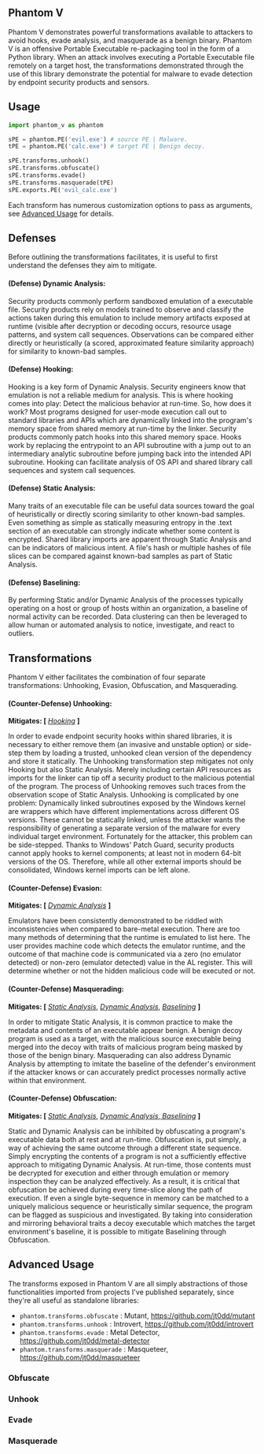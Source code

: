 ## Phantom V

Phantom V demonstrates powerful transformations available to attackers to avoid hooks, evade analysis, and masquerade as a benign binary. Phantom V is an offensive Portable Executable re-packaging tool in the form of a Python library. When an attack involves executing a Portable Executable file remotely on a target host, the transformations demonstrated through the use of this library demonstrate the potential for malware to evade detection by endpoint security products and sensors.

## Usage

```python
import phantom_v as phantom

sPE = phantom.PE('evil.exe') # source PE | Malware.
tPE = phantom.PE('calc.exe') # target PE | Benign decoy.

sPE.transforms.unhook()
sPE.transforms.obfuscate()
sPE.transforms.evade()
sPE.transforms.masquerade(tPE)
sPE.exports.PE('evil_calc.exe')
```

Each transform has numerous customization options to pass as arguments, see [Advanced Usage](https://github.com/jt0dd/phantom/blob/main/README.md#advanced-usage) for details.

## Defenses

Before outlining the transformations facilitates, it is useful to first understand the defenses they aim to mitigate.

#### **(Defense) Dynamic Analysis:**

Security products commonly perform sandboxed emulation of a executable file. Security products rely on models trained to observe and classify the actions taken during this emulation to include memory artifacts exposed at runtime (visible after decryption or decoding occurs, resource usage patterns, and system call sequences. Observations can be compared either directly or heuristically (a scored, approximated feature similarity approach) for similarity to known-bad samples.

#### **(Defense) Hooking:**

Hooking is a key form of Dynamic Analysis. Security engineers know that emulation is not a reliable medium for analysis. This is where hooking comes into play: Detect the malicious behavior at run-time. So, how does it work? Most programs designed for user-mode execution call out to standard libraries and APIs which are dynamically linked into the program's memory space from shared memory at run-time by the linker. Security products commonly patch hooks into this shared memory space. Hooks work by replacing the entrypoint to an API subroutine with a jump out to an intermediary analytic subroutine before jumping back into the intended API subroutine. Hooking can facilitate analysis of OS API and shared library call sequences and system call sequences.

#### **(Defense) Static Analysis:**

Many traits of an executable file can be useful data sources toward the goal of heuristically or directly scoring similarity to other known-bad samples. Even something as simple as statically measuring entropy in the .text section of an executable can strongly indicate whether some content is encrypted. Shared library imports are apparent through Static Analysis and can be indicators of malicious intent. A file's hash or multiple hashes of file slices can be compared against known-bad samples as part of Static Analysis. 

#### **(Defense) Baselining:**

By performing Static and/or Dynamic Analysis of the processes typically operating on a host or group of hosts within an organization, a baseline of normal activity can be recorded. Data clustering can then be leveraged to allow human or automated analysis to notice, investigate, and react to outliers. 

## Transformations

Phantom V either facilitates the combination of four separate transformations: Unhooking, Evasion, Obfuscation, and Masquerading.

#### **(Counter-Defense) Unhooking:** 
**Mitigates: \[** [_Hooking_](https://github.com/jt0dd/phantom-v/blob/main/README.md#defense-hooking) **\]**

In order to evade endpoint security hooks within shared libraries, it is necessary to either remove them (an invasive and unstable option) or side-step them by loading a trusted, unhooked clean version of the dependency and store it statically. The Unhooking transformation step mitigates not only Hooking but also Static Analysis. Merely including certain API resources as imports for the linker can tip off a security product to the malicious potential of the program. The process of Unhooking removes such traces from the observation scope of Static Analysis. Unhooking is complicated by one problem: Dynamically linked subroutines exposed by the Windows kernel are wrappers which have different implementations across different OS versions. These cannot be statically linked, unless the attacker wants the responsibility of generating a separate version of the malware for every individual target environment. Fortunately for the attacker, this problem can be side-stepped. Thanks to Windows' Patch Guard, security products cannot apply hooks to kernel components; at least not in modern 64-bit versions of the OS. Therefore, while all other external imports should be consolidated, Windows kernel imports can be left alone.

#### **(Counter-Defense) Evasion:**
**Mitigates: \[** [_Dynamic Analysis_](https://github.com/jt0dd/phantom-v/blob/main/README.md#defense-dynamic-analysis) **\]**

Emulators have been consistently demonstrated to be riddled with inconsistencies when compared to bare-metal execution. There are too many methods of determining that the runtime is emulated to list here. The user provides machine code which detects the emulator runtime, and the outcome of that machine code is communicated via a zero (no emulator detected) or non-zero (emulator detected) value in the AL register. This will determine whether or not the hidden malicious code will be executed or not.


#### **(Counter-Defense) Masquerading:**
**Mitigates: \[** [_Static Analysis_](https://github.com/jt0dd/phantom-v/blob/main/README.md#defense-static-analysis), [_Dynamic Analysis_](https://github.com/jt0dd/phantom-v/blob/main/README.md#defense-dynamic-analysis), [_Baselining_](https://github.com/jt0dd/phantom-v/blob/main/README.md#defense-baselining) **\]**

In order to mitigate Static Analysis, it is common practice to make the metadata and contents of an executable appear benign. A benign decoy program is used as a target, with the malicious source executable being merged into the decoy with traits of malicious program being masked by those of the benign binary. Masquerading can also address Dynamic Analysis by attempting to imitate the baseline of the defender's environment if the attacker knows or can accurately predict processes normally active within that environment. 

#### **(Counter-Defense) Obfuscation:** 
**Mitigates: \[** [_Static Analysis_](https://github.com/jt0dd/phantom-v/blob/main/README.md#defense-static-analysis), [_Dynamic Analysis_](https://github.com/jt0dd/phantom-v/blob/main/README.md#defense-dynamic-analysis),[ _Baselining_](https://github.com/jt0dd/phantom-v/blob/main/README.md#defense-baselining) **\]**

Static and Dynamic Analysis can be inhibited by obfuscating a program's executable data both at rest and at run-time. Obfuscation is, put simply, a way of achieving the same outcome through a different state sequence. Simply encrypting the contents of a program is not a sufficiently effective approach to mitigating Dynamic Analysis. At run-time, those contents must be decrypted for execution and either through emulation or memory inspection they can be analyzed effectively. As a result, it is critical that obfuscation be achieved during every time-slice along the path of execution. If even a single byte-sequence in memory can be matched to a uniquely malicious sequence or heuristically similar sequence, the program can be flagged as suspicious and investigated. By taking into consideration and mirroring behavioral traits a decoy executable which matches the target environment's baseline, it is possible to mitigate Baselining through Obfuscation.

## Advanced Usage

The transforms exposed in Phantom V are all simply abstractions of those functionalities imported from projects I've published separately, since they're all useful as standalone libraries:

- `phantom.transforms.obfuscate` : Mutant, https://github.com/jt0dd/mutant
- `phantom.transforms.unhook` : Introvert, https://github.com/jt0dd/introvert
- `phantom.transforms.evade` : Metal Detector, https://github.com/jt0dd/metal-detector
- `phantom.transforms.masquerade` : Masqueteer, https://github.com/jt0dd/masqueteer

### Obfuscate

### Unhook

### Evade

### Masquerade
